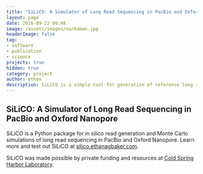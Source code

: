 ```yaml
---
title: "SiLiCO: A Simulator of Long Read Sequencing in PacBio and Oxford Nanopore"
layout: page  
date: 2016-09-22 09:48
image: /assets/images/markdown.jpg
headerImage: false
tag:
- software
- publication
- science
projects: true
hidden: true
category: project
author: ethan
description: SiLiCO is a simple tool for generation of reference long read sequencing data.
---
```

## SiLiCO: A Simulator of Long Read Sequencing in PacBio and Oxford Nanopore

SiLiCO is a Python package for in silico read generation and Monte Carlo simulations of long read sequencing in PacBio and Oxford Nanopore. Learn more and test out SiLiCO at [silico.ethanagbaker.com](http://silico.ethanagbaker.com).

SiLiCO was made possible by private funding and resources at [Cold Spring Harbor Laboratory](http://cshl.edu).
